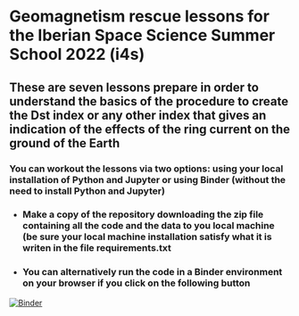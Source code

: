 # Geomagnetism rescue lessons for the Iberian Space Science Summer School 2022 (i4s) 
## These are seven lessons prepare in order to understand the basics of the procedure to create the Dst index or any other index that gives an indication of the effects of the ring current on the ground of the Earth

### You can workout the lessons via two options: using your local installation of Python and Jupyter or using Binder (without the need to install Python and Jupyter)
- ### Make a copy of the repository downloading the zip file containing all the code and the data to you local machine (be sure your local machine installation satisfy what it is writen in the file requirements.txt
- ### You can alternatively run the code in a Binder environment on your browser if you click on the following button
[![Binder](https://mybinder.org/badge_logo.svg)](https://mybinder.org/v2/gh/ant-guerrero/i4s/main)

